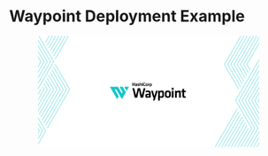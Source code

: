 # Waypoint Deployment Example

<p align="center">
  <img src="/static/img/waypoint.png" alt="The Waypoint logo." width="400"/>
</p>